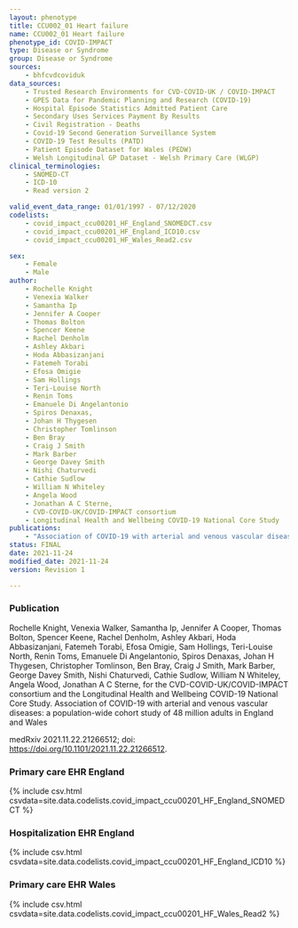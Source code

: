 ```yaml
---
layout: phenotype
title: CCU002_01 Heart failure
name: CCU002_01 Heart failure
phenotype_id: COVID-IMPACT
type: Disease or Syndrome
group: Disease or Syndrome
sources:
    - bhfcvdcoviduk
data_sources:
    - Trusted Research Environments for CVD-COVID-UK / COVID-IMPACT
    - GPES Data for Pandemic Planning and Research (COVID-19)
    - Hospital Episode Statistics Admitted Patient Care
    - Secondary Uses Services Payment By Results
    - Civil Registration - Deaths
    - Covid-19 Second Generation Surveillance System
    - COVID-19 Test Results (PATD)
    - Patient Episode Dataset for Wales (PEDW)
    - Welsh Longitudinal GP Dataset - Welsh Primary Care (WLGP)
clinical_terminologies:
    - SNOMED-CT
    - ICD-10
    - Read version 2

valid_event_data_range: 01/01/1997 - 07/12/2020
codelists: 
    - covid_impact_ccu00201_HF_England_SNOMEDCT.csv
    - covid_impact_ccu00201_HF_England_ICD10.csv
    - covid_impact_ccu00201_HF_Wales_Read2.csv

sex:
    - Female
    - Male
author: 
    - Rochelle Knight
    - Venexia Walker
    - Samantha Ip
    - Jennifer A Cooper
    - Thomas Bolton
    - Spencer Keene
    - Rachel Denholm
    - Ashley Akbari
    - Hoda Abbasizanjani
    - Fatemeh Torabi
    - Efosa Omigie
    - Sam Hollings
    - Teri-Louise North
    - Renin Toms
    - Emanuele Di Angelantonio
    - Spiros Denaxas,
    - Johan H Thygesen
    - Christopher Tomlinson
    - Ben Bray
    - Craig J Smith
    - Mark Barber
    - George Davey Smith
    - Nishi Chaturvedi
    - Cathie Sudlow
    - William N Whiteley
    - Angela Wood
    - Jonathan A C Sterne,
    - CVD-COVID-UK/COVID-IMPACT consortium 
    - Longitudinal Health and Wellbeing COVID-19 National Core Study
publications:
    - "Association of COVID-19 with arterial and venous vascular diseases: a population-wide cohort study of 48 million adults in England and Wales."
status: FINAL
date: 2021-11-24
modified_date: 2021-11-24
version: Revision 1

---
```


### Publication

Rochelle Knight, Venexia Walker, Samantha Ip, Jennifer A Cooper, Thomas Bolton, Spencer Keene, Rachel Denholm, Ashley Akbari, Hoda Abbasizanjani, Fatemeh Torabi, Efosa Omigie, Sam Hollings, Teri-Louise North, Renin Toms, Emanuele Di Angelantonio, Spiros Denaxas, Johan H Thygesen, Christopher Tomlinson, Ben Bray, Craig J Smith, Mark Barber, George Davey Smith, Nishi Chaturvedi, Cathie Sudlow, William N Whiteley, Angela Wood, Jonathan A C Sterne, for the CVD-COVID-UK/COVID-IMPACT consortium and the Longitudinal Health and Wellbeing COVID-19 National Core Study. Association of COVID-19 with arterial and venous vascular diseases: a population-wide cohort study of 48 million adults in England and Wales

medRxiv 2021.11.22.21266512; doi: https://doi.org/10.1101/2021.11.22.21266512.

### Primary care EHR England
{% include csv.html csvdata=site.data.codelists.covid_impact_ccu00201_HF_England_SNOMEDCT %}
### Hospitalization EHR England
{% include csv.html csvdata=site.data.codelists.covid_impact_ccu00201_HF_England_ICD10 %}
### Primary care EHR Wales
{% include csv.html csvdata=site.data.codelists.covid_impact_ccu00201_HF_Wales_Read2 %}
